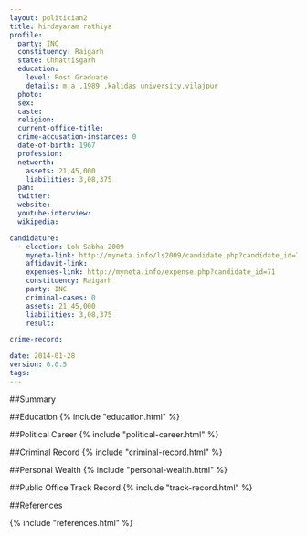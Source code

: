 ```yaml
---
layout: politician2
title: hirdayaram rathiya
profile: 
  party: INC
  constituency: Raigarh
  state: Chhattisgarh
  education: 
    level: Post Graduate
    details: m.a ,1989 ,kalidas university,vilajpur
  photo: 
  sex: 
  caste: 
  religion: 
  current-office-title: 
  crime-accusation-instances: 0
  date-of-birth: 1967
  profession: 
  networth: 
    assets: 21,45,000
    liabilities: 3,08,375
  pan: 
  twitter: 
  website: 
  youtube-interview: 
  wikipedia: 

candidature: 
  - election: Lok Sabha 2009
    myneta-link: http://myneta.info/ls2009/candidate.php?candidate_id=71
    affidavit-link: 
    expenses-link: http://myneta.info/expense.php?candidate_id=71
    constituency: Raigarh 
    party: INC
    criminal-cases: 0
    assets: 21,45,000
    liabilities: 3,08,375
    result:  

crime-record: 

date: 2014-01-28
version: 0.0.5
tags: 
---
```

##Summary


##Education
{% include "education.html" %}


##Political Career
{% include "political-career.html" %}


##Criminal Record
{% include "criminal-record.html" %}


##Personal Wealth
{% include "personal-wealth.html" %}


##Public Office Track Record
{% include "track-record.html" %}


##References


{% include "references.html" %}